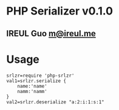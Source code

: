 # PHP Serializer v0.1.0
## IREUL Guo <m@ireul.me>

# Usage

    srlzr=require 'php-srlzr'
    val1=srlzr.serialize {
        name:'name'
        namm:'namm'
    }
    val2=srlzr.deserialize "a:2:i:1:s:1"

